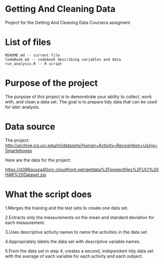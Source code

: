 Getting And Cleaning Data
======================

Project for the Getting And Cleaning Data Coursera assigment

List of files
======================

    README.md -- current file
    CodeBook.md -- codebook describing variables and data
    run_analysis.R -- R script

Purpose of the project
======================
The purpose of this project is to demonstrate your ability to collect, work with, and clean a data set. The goal is to prepare tidy data that can be used for later analysis.

Data source
======================
The project:
http://archive.ics.uci.edu/ml/datasets/Human+Activity+Recognition+Using+Smartphones 

Here are the data for the project: 

https://d396qusza40orc.cloudfront.net/getdata%2Fprojectfiles%2FUCI%20HAR%20Dataset.zip 


What the script does
======================
1.Merges the training and the test sets to create one data set.

2.Extracts only the measurements on the mean and standard deviation for each measurement. 

3.Uses descriptive activity names to name the activities in the data set

4.Appropriately labels the data set with descriptive variable names. 

5.From the data set in step 4, creates a second, independent tidy data set with the average of each variable for each activity and each subject.
